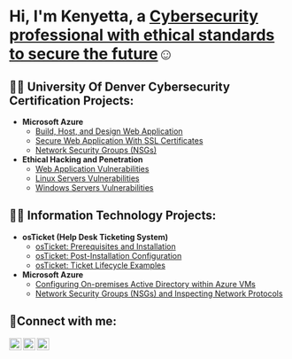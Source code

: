 <h1>Hi, I'm Kenyetta, a <a href="https://www.linkedin.com/in/kenyetta-lee-loy-404b377a/">Cybersecurity professional with ethical standards to secure the future</a>☺</h1>

<h2>👨‍💻 University Of Denver Cybersecurity Certification Projects:</h2>

- <b>Microsoft Azure</b>
  - [Build, Host, and Design Web Application](https://github.com/kleeloy/Azure-Cloud-Web-Application-)
  - [Secure Web Application With SSL Certificates](https://github.com/kleeloy/Azure-SSL-Certificates)
  - [Network Security Groups (NSGs)](https://github.com/kleeloy/Azure-NSG-)
- <b>Ethical Hacking and Penetration</b>
  - [Web Application Vulnerabilities](https://github.com/kleeloy/Pen-Testing-Web-Application-Vulnerabilities)
  - [Linux Servers Vulnerabilities](https://github.com/kleeloy/Pen-Testing-Linux-Server-Vulnerabilities-)
  - [Windows Servers Vulnerabilities](https://github.com/kleeloy/Pen-Testing-Windows-Server-Vulnerabilities)


<h2>👨‍💻 Information Technology Projects:</h2>

- <b>osTicket (Help Desk Ticketing System)</b>
  - [osTicket: Prerequisites and Installation](https://github.com/kleeloy/osticket-prereqs)
  - [osTicket: Post-Installation Configuration](https://github.com/kleeloy/post-install-config)
  - [osTicket: Ticket Lifecycle Examples](https://github.com/kleeloy/ticket-lifecycle)
- <b>Microsoft Azure</b>
  - [Configuring On-premises Active Directory within Azure VMs](https://github.com/kleeloy/config-ad)
  - [Network Security Groups (NSGs) and Inspecting Network Protocols](https://github.com/kleeloy/Azure-Networks-Protocols)

<h2>🤳Connect with me:</h2>

[<img align="left" alt="Josh | Twitter" width="22px" src="https://cdn.jsdelivr.net/npm/simple-icons@v3/icons/twitter.svg" />][twitter]
[<img align="left" alt="Josh | LinkedIn" width="22px" src="https://cdn.jsdelivr.net/npm/simple-icons@v3/icons/linkedin.svg" />][linkedin]
[<img align="left" alt="Josh | Instagram" width="22px" src="https://cdn.jsdelivr.net/npm/simple-icons@v3/icons/instagram.svg" />][instagram]

[twitter]: https://twitter.com/Josh
[instagram]: https://www.instagram.com/Josh
[linkedin]: https://www.linkedin.com/in/kenyetta-lee-loy-404b377a/
